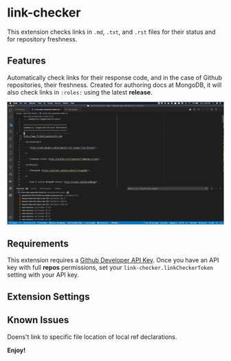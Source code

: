# link-checker

This extension checks links in `.md`, `.txt`, and `.rst` files for their
status and for repository freshness.

## Features

Automatically check links for their response code, and in the case of Github repositories, their freshness. Created for authoring docs at MongoDB, it will
also check links in `:roles:` using the latest **release**.

![link-checking](images/link-checking.png)

## Requirements

This extension requires a [Github Developer API Key](https://github.com/settings/tokens).
Once you have an API key with full **repos** permissions, set your `link-checker.linkCheckerToken` setting with your API key.

## Extension Settings

## Known Issues

Doens't link to specific file location of local ref declarations.

**Enjoy!**
